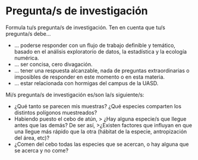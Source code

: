 # Pregunta/s de investigación

Formula tu/s pregunta/s de investigación. Ten en cuenta que tu/s pregunta/s debe...

* ... poderse responder con un flujo de trabajo definible y temático, basado en el análisis exploratorio de datos, la estadística y la ecología numérica.
* ... ser concisa, cero divagación.
* ... tener una respuesta alcanzable, nada de preguntas extraordinarias o imposibles de responder en este momento o en esta materia.
* ... estar relacionada con hormigas del campus de la UASD.

Mi/s pregunta/s de investigación es/son la/s siguiente/s:

* ¿Qué tanto se parecen mis muestras? ¿Qué especies comparten los distintos polígonos muestreados?
* Habiendo puesto el cebo de atún, > ¿Hay alguna especie/s que llegue antes que las demás?
De ser así, >¿Existen factores que influyan en que una llegue más rápido que la otra (hábitat de la especie, antropización del área, etc)?
* ¿Comen del cebo todas las especies que se acercan, o hay alguna que se acerca y no come?
